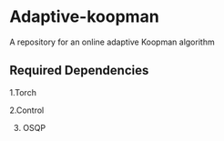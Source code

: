 # Adaptive-koopman
A repository for an online adaptive Koopman algorithm


## Required Dependencies
1.Torch

2.Control

3. OSQP
